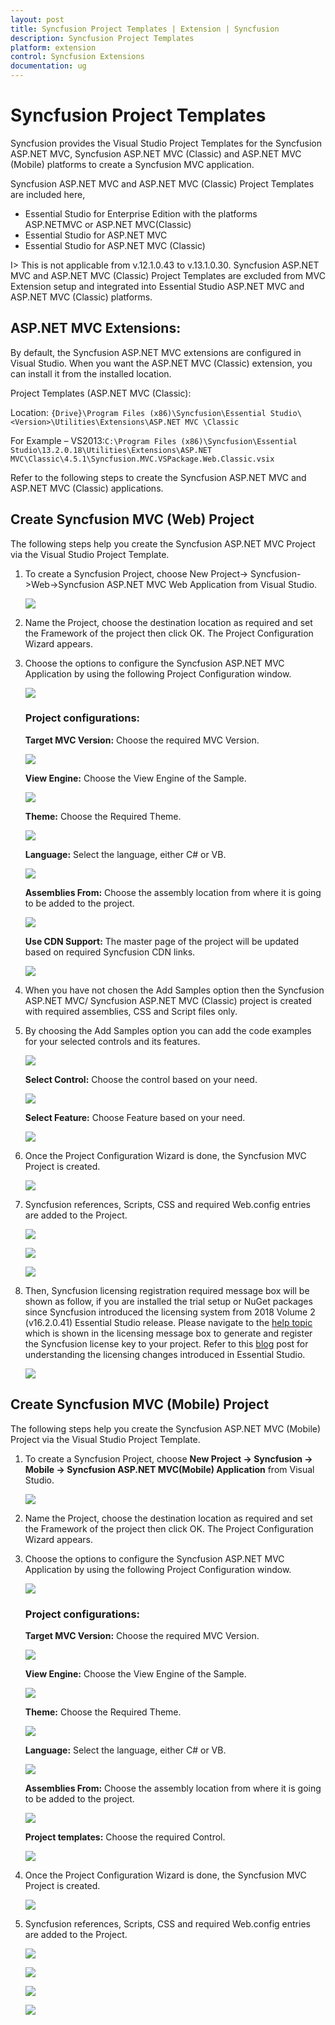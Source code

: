 ```yaml
---
layout: post
title: Syncfusion Project Templates | Extension | Syncfusion
description: Syncfusion Project Templates
platform: extension
control: Syncfusion Extensions
documentation: ug
---
```


# Syncfusion Project Templates

Syncfusion provides the Visual Studio Project Templates for the Syncfusion ASP.NET MVC, Syncfusion ASP.NET MVC (Classic) and ASP.NET MVC (Mobile) platforms to create a Syncfusion MVC application.

Syncfusion ASP.NET MVC and ASP.NET MVC (Classic) Project Templates are included here,

* Essential Studio for Enterprise Edition with the platforms ASP.NETMVC or ASP.NET MVC(Classic)
* Essential Studio for ASP.NET MVC
* Essential Studio for ASP.NET MVC (Classic)

I> This is not applicable from v.12.1.0.43 to v.13.1.0.30. Syncfusion ASP.NET MVC and ASP.NET MVC (Classic) Project Templates are excluded from MVC Extension setup and integrated into Essential Studio ASP.NET MVC and ASP.NET MVC (Classic) platforms.

## ASP.NET MVC Extensions:

By default, the Syncfusion ASP.NET MVC extensions are configured in Visual Studio. When you want the ASP.NET MVC (Classic) extension, you can install it from the installed location.

Project Templates (ASP.NET MVC (Classic):

Location: `{Drive}\Program Files (x86)\Syncfusion\Essential Studio\<Version>\Utilities\Extensions\ASP.NET MVC \Classic`

For Example – VS2013:`C:\Program Files (x86)\Syncfusion\Essential Studio\13.2.0.18\Utilities\Extensions\ASP.NET MVC\Classic\4.5.1\Syncfusion.MVC.VSPackage.Web.Classic.vsix`

Refer to the following steps to create the Syncfusion ASP.NET MVC and ASP.NET MVC (Classic) applications.

## Create Syncfusion MVC (Web) Project    

The following steps help you create the Syncfusion ASP.NET MVC Project via the Visual Studio Project Template.

1. To create a Syncfusion Project, choose New Project-> Syncfusion->Web->Syncfusion ASP.NET MVC Web Application from Visual Studio.

   ![](Create-Syncfusion-MVC-Project_images/CreateSyncfusionMVCProject_img1.jpeg)

2. Name the Project, choose the destination location as required and set the Framework of the project then click OK. The Project Configuration Wizard appears.  

3. Choose the options to configure the Syncfusion ASP.NET MVC Application by using the following Project Configuration window.

   ![](Create-Syncfusion-MVC-Project_images/CreateSyncfusionMVCProject_img2.jpeg)

   ### Project configurations:

   **Target MVC Version:** Choose the required MVC Version.

   ![](Create-Syncfusion-MVC-Project_images/CreateSyncfusionMVCProject_img3.jpeg)

   **View Engine:** Choose the View Engine of the Sample.

   ![](Create-Syncfusion-MVC-Project_images/CreateSyncfusionMVCProject_img4.jpeg)

   **Theme:** Choose the Required Theme.

   ![](Create-Syncfusion-MVC-Project_images/CreateSyncfusionMVCProject_img5.jpeg)

   **Language:** Select the language, either C# or VB.

   ![](Create-Syncfusion-MVC-Project_images/CreateSyncfusionMVCProject_img6.jpeg)

   **Assemblies From:** Choose the assembly location from where it is going to be added to the project.

   ![](Create-Syncfusion-MVC-Project_images/CreateSyncfusionMVCProject_img7.jpeg)

   **Use CDN Support:** The master page of the project will be updated based on required Syncfusion CDN links.

   ![](Create-Syncfusion-MVC-Project_images/CreateSyncfusionMVCProject_img28.jpeg)

4. When you have not chosen the Add Samples option then the Syncfusion ASP.NET MVC/ Syncfusion ASP.NET MVC (Classic) project is created with required assemblies, CSS and Script files only.

5. By choosing the Add Samples option you can add the code examples for your selected controls and its features.

   ![](Create-Syncfusion-MVC-Project_images/CreateSyncfusionMVCProject_img8.jpeg)

   **Select Control:** Choose the control based on your need.

   ![](Create-Syncfusion-MVC-Project_images/CreateSyncfusionMVCProject_img9.jpeg)

   **Select Feature:** Choose Feature based on your need.

   ![](Create-Syncfusion-MVC-Project_images/CreateSyncfusionMVCProject_img10.jpeg)

6. Once the Project Configuration Wizard is done, the Syncfusion MVC Project is created.

   ![](Create-Syncfusion-MVC-Project_images/CreateSyncfusionMVCProject_img11.jpeg)

7. Syncfusion references, Scripts, CSS and required Web.config entries are added to the Project.

   ![](Create-Syncfusion-MVC-Project_images/CreateSyncfusionMVCProject_img12.jpeg)

   ![](Create-Syncfusion-MVC-Project_images/CreateSyncfusionMVCProject_img13.jpeg)

   ![](Create-Syncfusion-MVC-Project_images/CreateSyncfusionMVCProject_img14.jpeg)

8. Then, Syncfusion licensing registration required message box will be shown as follow, if you are installed the trial setup or NuGet packages since Syncfusion introduced the licensing system from 2018 Volume 2 (v16.2.0.41) Essential Studio release. Please navigate to the [help topic](https://help.syncfusion.com/common/essential-studio/licensing/license-key#how-to-generate-syncfusion-license-key) which is shown in the licensing message box to generate and register the Syncfusion license key to your project. Refer to this [blog](https://blog.syncfusion.com/post/Whats-New-in-2018-Volume-2-Licensing-Changes-in-the-1620x-Version-of-Essential-Studio.aspx) post for understanding the licensing changes introduced in Essential Studio.

   ![](Create-Syncfusion-MVC-Project_images/CreateSyncfusionMVCProject_img29.jpeg)

## Create Syncfusion MVC (Mobile) Project

The following steps help you create the Syncfusion ASP.NET MVC (Mobile) Project via the Visual Studio Project Template.

1. To create a Syncfusion Project, choose **New Project -> Syncfusion -> Mobile -> Syncfusion ASP.NET MVC(Mobile) Application** from Visual Studio.

   ![](Create-Syncfusion-MVC-Project_images/CreateSyncfusionMVCProject_img15.jpeg)

2. Name the Project, choose the destination location as required and set the Framework of the project then click OK. The Project Configuration Wizard appears.  
3. Choose the options to configure the Syncfusion ASP.NET MVC Application by using the following Project Configuration window.

   ![](Create-Syncfusion-MVC-Project_images/CreateSyncfusionMVCProject_img16.jpeg)

   ### Project configurations:

   **Target MVC Version:** Choose the required MVC Version.

   ![](Create-Syncfusion-MVC-Project_images/CreateSyncfusionMVCProject_img17.jpeg)

   **View Engine:** Choose the View Engine of the Sample.

   ![](Create-Syncfusion-MVC-Project_images/CreateSyncfusionMVCProject_img18.jpeg)

   **Theme:** Choose the Required Theme.

   ![](Create-Syncfusion-MVC-Project_images/CreateSyncfusionMVCProject_img19.jpeg)

   **Language:** Select the language, either C# or VB.

   ![](Create-Syncfusion-MVC-Project_images/CreateSyncfusionMVCProject_img20.jpeg)

   **Assemblies From:** Choose the assembly location from where it is going to be added to the project.

   ![](Create-Syncfusion-MVC-Project_images/CreateSyncfusionMVCProject_img7.jpeg)

   **Project templates:** Choose the required Control.

   ![](Create-Syncfusion-MVC-Project_images/CreateSyncfusionMVCProject_img22.jpeg)

4. Once the Project Configuration Wizard is done, the Syncfusion MVC Project is created.

   ![](Create-Syncfusion-MVC-Project_images/CreateSyncfusionMVCProject_img23.jpeg)

5. Syncfusion references, Scripts, CSS and required Web.config entries are added to the Project.

   ![](Create-Syncfusion-MVC-Project_images/CreateSyncfusionMVCProject_img24.jpeg)

   ![](Create-Syncfusion-MVC-Project_images/CreateSyncfusionMVCProject_img25.jpeg)
 
   ![](Create-Syncfusion-MVC-Project_images/CreateSyncfusionMVCProject_img26.jpeg)

   ![](Create-Syncfusion-MVC-Project_images/CreateSyncfusionMVCProject_img27.jpeg)


